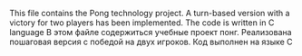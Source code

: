 This file contains the Pong technology project. A turn-based version with a victory for two players has been implemented. The code is written in C language
В этом файле содержиться учебные проект понг. Реализована пошаговая версия с победой на двух игроков. Код выполнен на языке С

